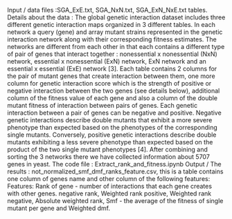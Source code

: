 Input / data files :SGA_ExE.txt, SGA_NxN.txt, SGA_ExN_NxE.txt tables.
Details about the data : The global genetic interaction dataset includes three different genetic interaction maps organized in 3 different tables. In each network a query (gene) and array mutant strains represented in the genetic interaction network along with their corresponding fitness estimates. The networks are different from each other in that each contains a different type of pair of genes that interact together : nonessential x nonessential (NxN) network, essential x nonessential (ExN) network, ExN network and an essential x essential (ExE) network  [3].
Each table contains 2 columns for the pair of mutant genes that create interaction between them, one more column for genetic interaction score which is the strength of positive or negative interaction between the two genes (see details below), additional column of the fitness value of each gene and also a column of the double mutant fitness of interaction between pairs of genes.
Each genetic interaction between a pair of genes can be negative and positive. Negative genetic interactions describe double mutants that exhibit a more severe phenotype than expected based on the phenotypes of the corresponding single mutants. Conversely, positive genetic interactions describe double mutants exhibiting a less severe phenotype than expected based on the product of the two single mutant phenotypes [4].
After combining and sorting the 3 networks there we have collected information about 5707 genes in yeast.
The code file : Extract_rank_and_fitness.ipynb 
Output / The results : not_normalized_smf_dmf_ranks_feature.csv, this is a table contains one column of genes name and other column of the following features:
Features:
	Rank of gene - number of interactions that each gene creates with other genes.
	negative rank, Weighted rank positive,  Weighted rank negative, Absolute weighted rank, Smf - the average of the fitness of single mutant per gene and Weighted dmf.
